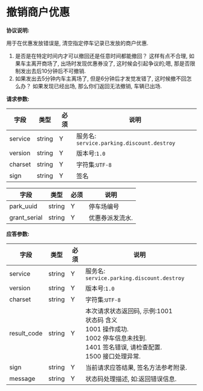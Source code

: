 # 撤销商户优惠

**协议说明:**

用于在优惠发放错误是, 清空指定停车记录已发放的商户优惠.
1. 是否是在特定时间内才可以撤回还是任意时间都能撤回？
这样有点不合理, 如果车主离开商场了, 出场时发现优惠券没了, 这时候会引起争议的;嗯, 那是否限制发出去后10分钟后不可撤销.
2. 如果发出去5分钟内车主离场了, 但是6分钟后才发觉发错了, 这时候撤不回怎么办？
如果发现已经出场, 那么你们返回无法撤销, 车辆已出场.

**请求参数:**

| 字段 | 类型 | 必须 | 说明|
| --- | --- | --- | --- |
| service | string | Y | 服务名: `service.parking.discount.destroy`|
| version | string | Y | 版本号:`1.0`|
| charset | string | Y | 字符集:`UTF-8`|
| sign | string | Y | 签名|

| 字段 | 类型 | 必须 | 说明|
| --- | --- | --- | --- |
| park_uuid | string | Y | 停车场编号 |
| grant_serial | string | Y | 优惠券派发流水.|


**应答参数:**

| 字段 | 类型 | 必须 | 说明|
| --- | --- | --- | --- |
| service | string | Y | 服务名: `service.parking.discount.destroy` |
| version | string | Y | 版本号:`1.0`|
| charset | string | Y | 字符集:`UTF-8`|
| result_code | string | Y | 本次请求状态返回码, 示例:1001<br/>状态码  含义<br/>1001  操作成功.<br/>1002  停车信息未找到.<br/>1401  签名错误, 请检查配置.<br/>1500  接口处理异常. |
| sign | string | Y | 当前请求应答结果, 签名方法参考附录. |
| message | string | Y | 状态码处理描述, 如:返回错误信息. |
